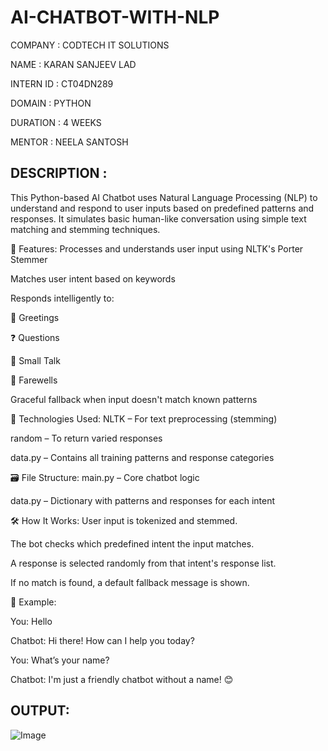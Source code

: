 # AI-CHATBOT-WITH-NLP

COMPANY : CODTECH IT SOLUTIONS

NAME : KARAN SANJEEV LAD

INTERN ID : CT04DN289

DOMAIN : PYTHON

DURATION : 4 WEEKS

MENTOR : NEELA SANTOSH

## DESCRIPTION :

This Python-based AI Chatbot uses Natural Language Processing (NLP) to understand and respond to user inputs based on predefined patterns and responses. It simulates basic human-like conversation using simple text matching and stemming techniques.

🧠 Features:
Processes and understands user input using NLTK's Porter Stemmer

Matches user intent based on keywords

Responds intelligently to:

👋 Greetings

❓ Questions

💬 Small Talk

👋 Farewells

Graceful fallback when input doesn't match known patterns

🔧 Technologies Used:
NLTK – For text preprocessing (stemming)

random – To return varied responses

data.py – Contains all training patterns and response categories

🗃️ File Structure:
main.py – Core chatbot logic

data.py – Dictionary with patterns and responses for each intent

🛠️ How It Works:
User input is tokenized and stemmed.

The bot checks which predefined intent the input matches.

A response is selected randomly from that intent's response list.

If no match is found, a default fallback message is shown.

📌 Example:

You: Hello  

Chatbot: Hi there! How can I help you today?

You: What’s your name?  

Chatbot: I'm just a friendly chatbot without a name! 😊

## OUTPUT: 

![Image](https://github.com/user-attachments/assets/fe14f845-4f66-4494-a549-c7ce97ddfafb)
